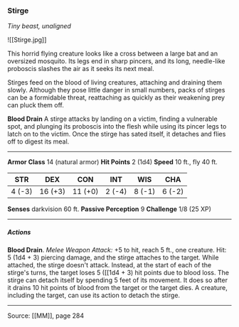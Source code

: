 ### Stirge
_Tiny beast, unaligned_

![[Stirge.jpg]]

This horrid flying creature looks like a cross between a large bat and an oversized mosquito. Its legs end in sharp pincers, and its long, needle-like proboscis slashes the air as it seeks its next meal.

Stirges feed on the blood of living creatures, attaching and draining them slowly. Although they pose little danger in small numbers, packs of stirges can be a formidable threat, reattaching as quickly as their weakening prey can pluck them off.

**Blood Drain** A stirge attacks by landing on a victim, finding a vulnerable spot, and plunging its proboscis into the flesh while using its pincer legs to latch on to the victim. Once the stirge has sated itself, it detaches and flies off to digest its meal.






---

**Armor Class** 14 (natural armor)
**Hit Points** 2 (1d4)
**Speed** 10 ft., fly 40 ft.

| STR     | DEX     | CON     | INT     | WIS     | CHA     |
|---------|---------|---------|---------|---------|---------|
| 4 (-3) | 16 (+3) | 11 (+0) | 2 (-4) | 8 (-1) | 6 (-2) |

**Senses** darkvision 60 ft.
**Passive Perception** 9
**Challenge** 1/8 (25 XP)

---

##### Actions
**Blood Drain**. _Melee Weapon Attack:_ +5 to hit, reach 5 ft., one creature. Hit: 5 (1d4 + 3) piercing damage, and the stirge attaches to the target. While attached, the stirge doesn't attack. Instead, at the start of each of the stirge's turns, the target loses 5 ([[1d4 + 3) hit points due to blood loss. The stirge can detach itself by spending 5 feet of its movement. It does so after it drains 10 hit points of blood from the target or the target dies. A creature, including the target, can use its action to detach the stirge.


---

Source: [[MM]], page 284